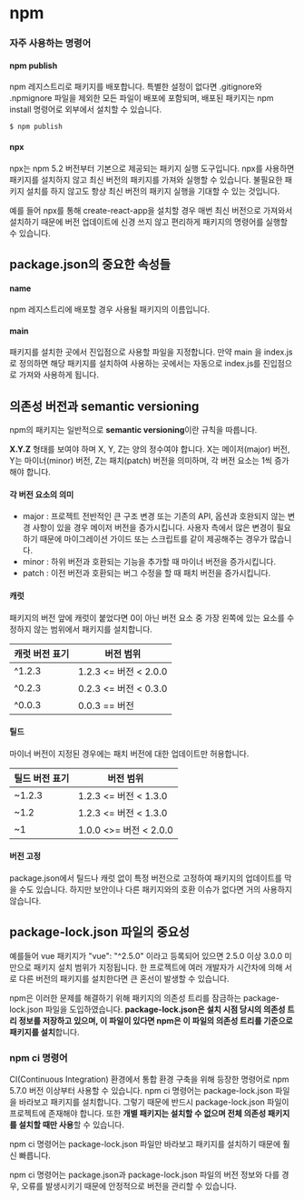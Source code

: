 # npm

### 자주 사용하는 명령어

#### npm publish

npm 레지스트리로 패키지를 배포합니다. 
특별한 설정이 없다면 .gitignore와 .npmignore 파일을 제외한 모든 파일이 배포에 포함되며, 배포된 패키지는 npm install 명령어로 외부에서 설치할 수 있습니다.

```shell
$ npm publish
```

#### npx

npx는 npm 5.2 버전부터 기본으로 제공되는 패키지 실행 도구입니다.
npx를 사용하면 패키지를 설치하지 않고 최신 버전의 패키지를 가져와 실행할 수 있습니다.
불필요한 패키지 설치를 하지 않고도 항상 최신 버전의 패키지 실행을 기대할 수 있는 것입니다.

예를 들어 npx를 통해 create-react-app을 설치할 경우 매번 최신 버전으로 가져와서 설치하기 때문에 버전 업데이트에 신경 쓰지 않고 편리하게 패키지의 명령어를 실행할 수 있습니다.

## package.json의 중요한 속성들

#### name

npm 레지스트리에 배포할 경우 사용될 패키지의 이름입니다.

#### main

패키지를 설치한 곳에서 진입점으로 사용할 파일을 지정합니다.
만약 main 을 index.js로 정의하면 해당 패키지를 설치하여 사용하는 곳에서는 자동으로 index.js를 진입점으로 가져와 사용하게 됩니다.

## 의존성 버전과 semantic versioning

npm의 패키지는 일반적으로 **semantic versioning**이란 규칙을 따릅니다.

**X.Y.Z** 형태를 보여야 하며 X, Y, Z는 양의 정수여야 합니다.
X는 메이저(major) 버전, Y는 마이너(minor) 버전, Z는 패치(patch) 버전을 의미하며, 각 버전 요소는 1씩 증가해야 합니다.

#### 각 버전 요소의 의미

- major : 프로젝트 전반적인 큰 구조 변경 또는 기존의 API, 옵션과 호완되지 않는 변경 사항이 있을 경우 메이저 버전을 증가시킵니다. 사용자 측에서 많은 변경이 필요하기 때문에 마이그레이션 가이드 또는 스크립트를 같이 제공해주는 경우가 많습니다. 
- minor : 하위 버전과 호환되는 기능을 추가할 때 마이너 버전을 증가시킵니다.
- patch : 이전 버전과 호환되는 버그 수정을 할 때 패치 버전을 증가시킵니다.

#### 캐럿

패키지의 버전 앞에 캐럿이 붙었다면 0이 아닌 버전 요소 중 가장 왼쪽에 있는 요소를 수정하지 않는 범위에서 패키지를 설치합니다.

| 캐럿 버전 표기 | 버전 범위 |
| - | - |
| ^1.2.3 | 1.2.3 <= 버전 < 2.0.0 |
| ^0.2.3 | 0.2.3 <= 버전 < 0.3.0 |
| ^0.0.3 | 0.0.3 == 버전 |

#### 틸드

마이너 버전이 지정된 경우에는 패치 버전에 대한 업데이트만 허용합니다.


| 틸드 버전 표기 | 버전 범위 |
| - | - |
| ~1.2.3 | 1.2.3 <= 버전 < 1.3.0 |
| ~1.2 | 1.2.3 <= 버전 < 1.3.0 |
| ~1 | 1.0.0 <>= 버전 < 2.0.0 |

#### 버전 고정

package.json에서 틸드나 캐럿 없이 특정 버전으로 고정하여 패키지의 업데이트를 막을 수도 있습니다. 
하지만 보안이나 다른 패키지와의 호환 이슈가 없다면 거의 사용하지 않습니다.

## package-lock.json 파일의 중요성

예를들어 vue 패키지가 "vue": "^2.5.0" 이라고 등록되어 있으면 2.5.0 이상 3.0.0 미만으로 패키지 설치 범위가 지정됩니다. 
한 프로젝트에 여러 개발자가 시간차에 의해 서로 다른 버전의 패키지를 설치한다면 큰 혼선이 발생할 수 있습니다.

npm은 이러한 문제를 해결하기 위해 패키지의 의존성 트리를 잠금하는 package-lock.json 파일을 도입하였습니다. 
**package-lock.json은 설치 시점 당시의 의존성 트리 정보를 저장하고 있으며, 이 파일이 있다면 npm은 이 파일의 의존성 트리를 기준으로 패키지를 설치**합니다.

### npm ci 명령어

CI(Continuous Integration) 환경에서 통합 환경 구축을 위해 등장한 명령어로 npm 5.7.0 버전 이상부터 사용할 수 있습니다.
npm ci 명령어는 package-lock.json 파일을 바라보고 패키지를 설치합니다.
그렇기 때문에 반드시 package-lock.json 파일이 프로젝트에 존재해야 합니다.
또한 **개별 패키지는 설치할 수 없으며 전체 의존성 패키지를 설치할 때만 사용**할 수 있습니다.

npm ci 명령어는 package-lock.json 파일만 바라보고 패키지를 설치하기 때문에 훨신 빠릅니다.

npm ci 명령어는 package.json과 package-lock.json 파일의 버전 정보와 다를 경우, 오류를 발생시키기 때문에 안정적으로 버전을 관리할 수 있습니다.